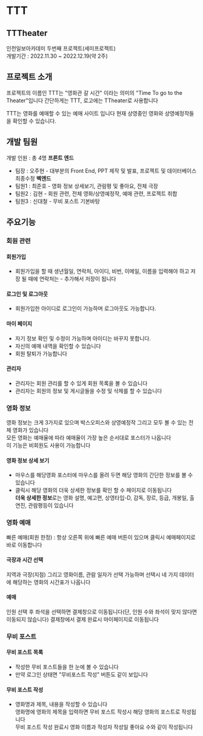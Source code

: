 # TTT

## TTTheater
인천일보아카데미 두번째 프로젝트(세미프로젝트) <br/>
개발기간 : 2022.11.30 ~ 2022.12.19(약 2주) <br/>

## 프로젝트 소개
프로젝트의 이름인 TTT는 "영화관 갈 시간" 이라는 의미의 "Time To go to the Theater"입니다
간단하게는 TTT, 로고에는 TTheater로 사용합니다

TTT는 영화를 예매할 수 있는 예매 사이트 입니다
현재 상영중인 영화와 상영예정작들을 확인할 수 있습니다. 

## 개발 팀원
개발 인원 : 총 4명
**프론트 엔드**
 - 팀장 : 오주현 - 대부분의 Front End, PPT 제작 및 발표, 프로젝트 및 데이터베이스 최종수정
**벡엔드**
 - 팀원1 : 최준호 - 영화 정보 상세보기, 관람평 및 좋아요, 전체 극장
 - 팀원2 : 김현 - 회원 관련,  전체 영화/상영예정작, 예매 관련, 프로젝트 취합
 - 팀원3 : 신대철 - 무비 포스트 기본바탕

## 주요기능
### 회원 관련
#### 회원가입
 - 회원가입을 할 때 생년월일, 연락처, 아이디, 비번, 이메일, 이름을 입력해야 하고 저장 될 때에 연락처는 - 추가해서 저장이 됩니다<br/>
#### 로그인 및 로그아웃
 - 회원가입한 아이디로 로그인이 가능하며 로그아웃도 가능합니다.<br/>
#### 마이 페이지
- 자기 정보 확인 및 수정이 가능하며 아이디는 바꾸지 못합니다.<br/>
- 자신의 예매 내역을 확인할 수 있습니다<br/>
- 회원 탈퇴가 가능합니다<br/>

#### 관리자
 - 관리자는 회원 관리를 할 수 있게 회원 목록을 볼 수 있습니다 <br/>
 - 관리자는 회원의 정보 및 게시글들을 수정 및 삭제를 할 수 있습니다 <br/>

### 영화 정보
 영화 정보는 크게 3가지로 있으며 박스오피스와 상영예정작 그리고 모두 볼 수 있는 전체 영화가 있습니다<br/>
 모든 영화는 예매율에 따라 예매율이 가장 높은 순서대로 포스터가 나옵니다 <br/>
 이 기능은 비회원도 사용이 가능합니다

#### 영화 정보 상세 보기
- 마우스를 해당영화 포스터에 마우스를 올려 두면 해당 영화의 간단한 정보를 볼 수 있습니다
- 클릭시 해당 영화의 더욱 상세한 정보를 확인 할 수 페이지로 이동됩니다<br/>
  **더욱 상세한 정보**로는 영화 설명, 예고편, 상영타입-D, 감독, 장르, 등급, 개봉일, 출연진, 관람평등이 있습니다

### 영화 예매
빠른 예매(회원 한정) : 항상 오른쪽 위에 빠른 예매 버튼이 있으며 클릭시 예매페이지로 바로 이동합니다

#### 극장과 시간 선택
지역과 극장(지점) 그리고 영화이름, 관람 일자가 선택 가능하며 선택시 네 가지 데이터에 해당하는 영화의 시간표가 나옵니다

#### 예매
인원 선택 후 좌석을 선택하면 결제창으로 이동됩니다(단, 인원 수와 좌석이 맞지 않다면 이동되지 않습니다)
결제창에서 결제 완료시 마이페이지로 이동됩니다

### 무비 포스트
#### 무비 포스트 목록
 - 작성한 무비 포스트들을 한 눈에 볼 수 있습니다
 - 만약 로그인 상태면 "무비포스트 작성" 버튼도 같이 보입니다
#### 무비 포스트 작성
 - 영화명과 제목, 내용을 작성할 수 있습니다 <br/>
 영화명에 영화의 제목을 입력하면 무비 포스트 작성시 해당 영화의 포스트로 작성됩니다 <br/>
 무비 포스트 작성 완료시 영화 이름과 작성자 작성일 좋아요 수와 같이 작성됩니다
